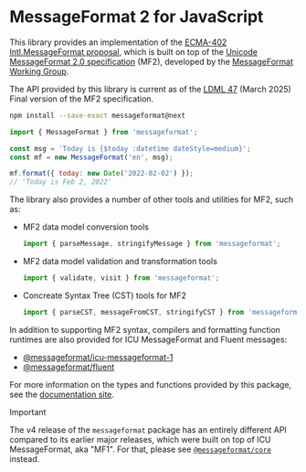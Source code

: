 # MessageFormat 2 for JavaScript

This library provides an implementation of the [ECMA-402 Intl.MessageFormat proposal],
which is built on top of the [Unicode MessageFormat 2.0 specification] (MF2),
developed by the [MessageFormat Working Group].

The API provided by this library is current as of the [LDML 47] (March 2025)
Final version of the MF2 specification.

[ecma-402 intl.messageformat proposal]: https://github.com/dminor/proposal-intl-messageformat/
[unicode messageformat 2.0 specification]: https://unicode.org/reports/tr35/tr35-messageFormat.html
[messageformat working group]: https://github.com/unicode-org/message-format-wg
[ldml 47]: https://www.unicode.org/reports/tr35/tr35-75/tr35-messageFormat.html

```sh
npm install --save-exact messageformat@next
```

```js
import { MessageFormat } from 'messageformat';

const msg = 'Today is {$today :datetime dateStyle=medium}';
const mf = new MessageFormat('en', msg);

mf.format({ today: new Date('2022-02-02') });
// 'Today is Feb 2, 2022'
```

The library also provides a number of other tools and utilities for MF2, such as:

- MF2 data model conversion tools

  ```js
  import { parseMessage, stringifyMessage } from 'messageformat';
  ```

- MF2 data model validation and transformation tools

  ```js
  import { validate, visit } from 'messageformat';
  ```

- Concreate Syntax Tree (CST) tools for MF2
  ```js
  import { parseCST, messageFromCST, stringifyCST } from 'messageformat';
  ```

In addition to supporting MF2 syntax,
compilers and formatting function runtimes are also provided for
ICU MessageFormat and Fluent messages:

- [@messageformat/icu-messageformat-1](https://www.npmjs.com/package/@messageformat/icu-messageformat-1)
- [@messageformat/fluent](https://www.npmjs.com/package/@messageformat/fluent)

For more information on the types and functions provided by this package,
see the [documentation site](https://messageformat.github.io/).

> [!IMPORTANT]
> The v4 release of the `messageformat` package has
> an entirely different API compared to its earlier major releases,
> which were built on top of ICU MessageFormat, aka "MF1".
> For that,
> please see [`@messageformat/core`](https://www.npmjs.com/package/@messageformat/core) instead.
